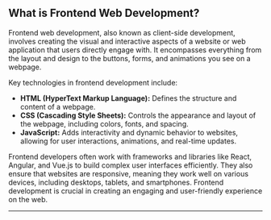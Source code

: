 ## What is Frontend Web Development?

Frontend web development, also known as client-side development, involves creating the visual and interactive aspects of a website or web application that users directly engage with. It encompasses everything from the layout and design to the buttons, forms, and animations you see on a webpage.

Key technologies in frontend development include:
- **HTML (HyperText Markup Language):** Defines the structure and content of a webpage.
- **CSS (Cascading Style Sheets):** Controls the appearance and layout of the webpage, including colors, fonts, and spacing.
- **JavaScript:** Adds interactivity and dynamic behavior to websites, allowing for user interactions, animations, and real-time updates.

Frontend developers often work with frameworks and libraries like React, Angular, and Vue.js to build complex user interfaces efficiently. They also ensure that websites are responsive, meaning they work well on various devices, including desktops, tablets, and smartphones. Frontend development is crucial in creating an engaging and user-friendly experience on the web.

---
